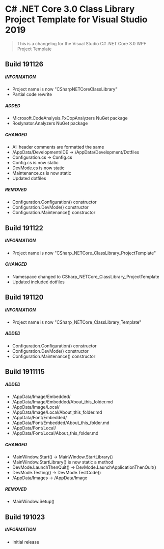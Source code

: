 ﻿# C# .NET Core 3.0 Class Library Project Template for Visual Studio 2019

> This is a changelog for the Visual Studio C# .NET Core 3.0 WPF Project Template

## Build 191126
##### INFORMATION
* Project name is now "CSharpNETCoreClassLibrary"
* Partial code rewrite
##### ADDED
* Microsoft.CodeAnalysis.FxCopAnalyzers NuGet package
* Roslynator.Analyzers NuGet package
##### CHANGED
* All header comments are formatted the same
* /AppData/Development/IDE -> /AppData/Development/Dotfiles
* Configuration.cs -> Config.cs
* Config.cs is now static
* DevMode.cs is now static
* Maintenance.cs is now static
* Updated dotfiles
##### REMOVED
* Configuration.Configuration() constructor
* Configuration.DevMode() constructor
* Configuration.Maintenance() constructor

## Build 191122
##### INFORMATION
* Project name is now "CSharp_NETCore_ClassLibrary_ProjectTemplate"
##### CHANGED
* Namespace changed to CSharp_NETCore_ClassLibrary_ProjectTemplate
* Updated included dotfiles

## Build 191120
##### INFORMATION
* Project name is now "CSharp_NETCore_ClassLibrary_Template"
##### ADDED
* Configuration.Configuration() constructor
* Configuration.DevMode() constructor
* Configuration.Maintenance() constructor


## Build 1911115
##### ADDED
* /AppData/Image/Embedded/
* /AppData/Image/Embedded/About_this_folder.md
* /AppData/Image/Local/
* /AppData/Image/Local/About_this_folder.md
* /AppData/Font/Embedded/
* /AppData/Font/Embedded/About_this_folder.md
* /AppData/Font/Local/
* /AppData/Font/Local/About_this_folder.md
##### CHANGED
* MainWindow.Start() -> MainWindow.StartLibrary()
* MainWindow.StartLibrary() is now static a method
* DevMode.LaunchThenQuit() -> DevMode.LaunchApplicationThenQuit()
* DevMode.Testing() -> DevMode.TestCode()
* /AppData/Images -> /AppData/Image
##### REMOVED
* MainWindow.Setup()

## Build 191023
##### INFORMATION
* Initial release